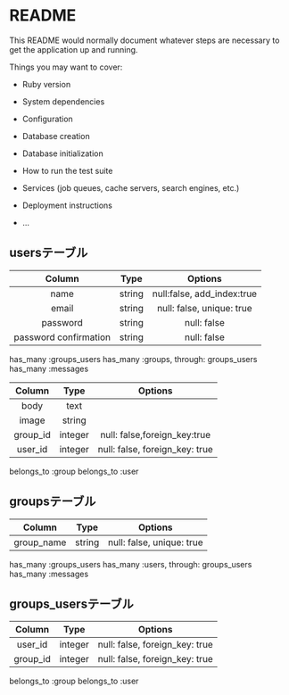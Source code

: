 # README

This README would normally document whatever steps are necessary to get the
application up and running.

Things you may want to cover:

* Ruby version

* System dependencies

* Configuration

* Database creation

* Database initialization

* How to run the test suite

* Services (job queues, cache servers, search engines, etc.)

* Deployment instructions

* ...

## usersテーブル
|Column|Type|Options|
|:----:|:----:|:----:|
|name|string|null:false, add_index:true|
|email|string|null: false, unique: true|
|password|string|null: false|
|password confirmation|string|null: false|

has_many :groups_users
has_many :groups, through: groups_users
has_many :messages


|Column|Type|Options|
|:----:|:----:|:----:|
|body|text|
|image|string|
|group_id|integer|null: false,foreign_key:true|
|user_id|integer|null: false, foreign_key: true|

belongs_to :group
belongs_to :user


## groupsテーブル
|Column|Type|Options|
|:----:|:----:|:----:|
|group_name|string|null: false, unique: true|

has_many :groups_users
has_many :users, through: groups_users
has_many :messages


## groups_usersテーブル
|Column|Type|Options|
|:----:|:----:|:----:|
|user_id|integer|null: false, foreign_key: true|
|group_id|integer|null: false, foreign_key: true|

belongs_to :group
belongs_to :user